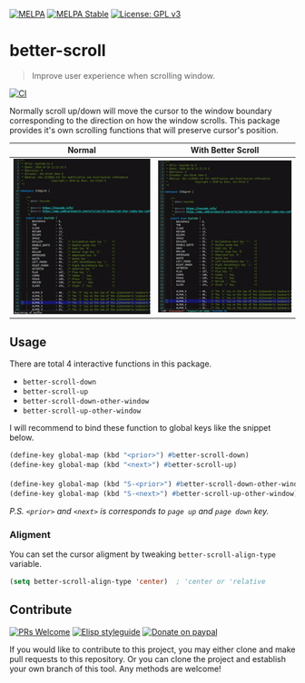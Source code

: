[![MELPA](https://melpa.org/packages/better-scroll-badge.svg)](https://melpa.org/#/better-scroll)
[![MELPA Stable](https://stable.melpa.org/packages/better-scroll-badge.svg)](https://stable.melpa.org/#/better-scroll)
[![License: GPL v3](https://img.shields.io/badge/License-GPL%20v3-blue.svg)](https://www.gnu.org/licenses/gpl-3.0)

# better-scroll
> Improve user experience when scrolling window.

[![CI](https://github.com/jcs-elpa/better-scroll/actions/workflows/test.yml/badge.svg)](https://github.com/jcs-elpa/better-scroll/actions/workflows/test.yml)

Normally scroll up/down will move the cursor to the window boundary corresponding to
the direction on how the window scrolls. This package provides it's own scrolling
functions that will preserve cursor's position.

| Normal                       | With Better Scroll                  |
|:----------------------------:|:-----------------------------------:|
|<img src="./etc/scroll.gif"/> | <img src="./etc/better-scroll.gif"/>|

## Usage

There are total 4 interactive functions in this package.

* `better-scroll-down`
* `better-scroll-up`
* `better-scroll-down-other-window`
* `better-scroll-up-other-window`

I will recommend to bind these function to global keys like the snippet below.

```el
(define-key global-map (kbd "<prior>") #better-scroll-down)
(define-key global-map (kbd "<next>") #better-scroll-up)

(define-key global-map (kbd "S-<prior>") #better-scroll-down-other-window)
(define-key global-map (kbd "S-<next>") #better-scroll-up-other-window)
```

*P.S. `<prior>` and `<next>` is corresponds to `page up` and `page down` key.*

### Aligment

You can set the cursor aligment by tweaking `better-scroll-align-type` variable.

```el
(setq better-scroll-align-type 'center)  ; 'center or 'relative
```

## Contribute

[![PRs Welcome](https://img.shields.io/badge/PRs-welcome-brightgreen.svg)](http://makeapullrequest.com)
[![Elisp styleguide](https://img.shields.io/badge/elisp-style%20guide-purple)](https://github.com/bbatsov/emacs-lisp-style-guide)
[![Donate on paypal](https://img.shields.io/badge/paypal-donate-1?logo=paypal&color=blue)](https://www.paypal.me/jcs090218)

If you would like to contribute to this project, you may either
clone and make pull requests to this repository. Or you can
clone the project and establish your own branch of this tool.
Any methods are welcome!
